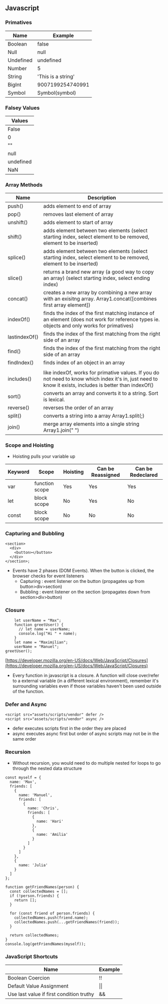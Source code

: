 ## Javascript

### Primatives

| Name      | Example            |
| --------- | ------------------ |
| Boolean   | false              |
| Null      | null               |
| Undefined | undefined          |
| Number    | 5                  |
| String    | 'This is a string' |
| BigInt    | 9007199254740991   |
| Symbol    | Symbol(symbol)     |

### Falsey Values

| Values    |
| --------- |
| False     |
| 0         |
| ""        |
| null      |
| undefined |
| NaN       |

### Array Methods

| Name          | Description                                                                                                                                              |
| ------------- | -------------------------------------------------------------------------------------------------------------------------------------------------------- |
| push()        | adds element to end of array                                                                                                                             |
| pop()         | removes last element of array                                                                                                                            |
| unshift()     | adds element to start of array                                                                                                                           |
| shift()       | adds element between two elements (select starting index, select element to be removed, element to be inserted)                                          |
| splice()      | adds element between two elements (select starting index, select element to be removed, element to be inserted)                                          |
| slice()       | returns a brand new array (a good way to copy an array) (select starting index, select ending index)                                                     |
| concat()      | creates a new array by combining a new array with an exisitng array. Array1.concat([combines first array element])                                       |
| indexOf()     | finds the index of the first matching instance of an element (does not work for reference types ie. objects and only works for primatives)               |
| lastindexOf() | finds the index of the first matching from the right side of an array                                                                                    |
| find()        | finds the index of the first matching from the right side of an array                                                                                    |
| findIndex()   | finds index of an object in an array                                                                                                                     |
|               |
| includes()    | like indexOf, works for primative values. If you do not need to know which index it's in, just need to know it exists, includes is better than indexOf() |
| sort()        | converts an array and converts it to a string. Sort is lexical.                                                                                          |
| reverse()     | reverses the order of an array                                                                                                                           |
| split()       | converts a string into a array Array1.split(;)                                                                                                           |
| join()        | merge array elements into a single string Array1.join(" ")                                                                                               |

### Scope and Hoisting

- Hoisting pulls your variable up

| Keyword | Scope          | Hoisting | Can be Reassigned | Can be Redeclared |
| ------- | -------------- | -------- | ----------------- | ----------------- |
| var     | function scope | Yes      | Yes               | Yes               |
| let     | block scope    | No       | Yes               | No                |
| const   | block scope    | No       | No                | No                |

### Capturing and Bubbling

```
<section>
  <div>
    <button></button>
  </div>
</section>;
```

- Events have 2 phases (DOM Events). When the button is clicked, the browser checks for event listeners
  - Capturing : event listener on the button (propagates up from button>div>section)
  - Bubbling : event listener on the section (propagates down from section>div>button)

### Closure

```
	let userName = "Max";
	function greetUser() {
	  // let name = userName;
	  console.log("Hi " + name);
	}
	let name = "Maximilian";
	userName = "Manuel";
greetUser();
```

[https://developer.mozilla.org/en-US/docs/Web/JavaScript/Closures](https://developer.mozilla.org/en-US/docs/Web/JavaScript/Closures)

- Every function in javascript is a closure. A function will close over/refer to a external variable (in a different lexical environment), remember it's surrounding variables even if those variables haven't been used outside of the function.

### Defer and Async

```
<script src="assets/scripts/vendor" defer />
<script src="assets/scripts/vendor" async />
```

- defer executes scripts first in the order they are placed
- async executes async first but order of async scripts may not be in the same order

### Recursion

- Without recursion, you would need to do multiple nested for loops to go through the nested data structure

```
const myself = {
  name: 'Max',
  friends: [
    {
      name: 'Manuel',
      friends: [
        {
          name: 'Chris',
          friends: [
            {
              name: 'Hari'
            },
            {
              name: 'Amilia'
            }
          ]
        }
      ]
    },
    {
      name: 'Julia'
    }
  ]
};
```

```
function getFriendNames(person) {
  const collectedNames = [];
  if (!person.friends) {
    return [];
  }

  for (const friend of person.friends) {
    collectedNames.push(friend.name);
    collectedNames.push(...getFriendNames(friend));
  }

  return collectedNames;
}
console.log(getFriendNames(myself));
```

### JavaScript Shortcuts

| Name                                     | Example |
| ---------------------------------------- | ------- |
| Boolean Coercion                         | !!      |
| Default Value Assignment                 | \|\|    |
| Use last value if first condition truthy | &&      |
